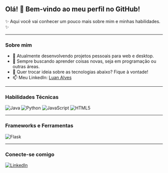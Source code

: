 ## Olá! 👋 Bem-vindo ao meu perfil no GitHub!

✨ Aqui você vai conhecer um pouco mais sobre mim e minhas habilidades. ✨

---

### Sobre mim
- 🔭 Atualmente desenvolvendo projetos pessoais para web e desktop.
- 🌱 Sempre buscando aprender coisas novas, seja em programação ou outras áreas.
- 💬 Quer trocar ideia sobre as tecnologias abaixo? Fique à vontade!
- 📫 Meu LinkedIn: [Luan Alves](https://www.linkedin.com/in/luan-alves-baba702b5/)

---

### Habilidades Técnicas

<p align="left">
  <!-- Java -->
  <img src="https://img.shields.io/badge/Java-007396?style=for-the-badge&logo=java&logoColor=white" alt="Java" />

  <!-- Python -->
  <img src="https://img.shields.io/badge/Python-3776AB?style=for-the-badge&logo=python&logoColor=white" alt="Python" />

  <!-- JavaScript -->
  <img src="https://img.shields.io/badge/JavaScript-F7DF1E?style=for-the-badge&logo=javascript&logoColor=black" alt="JavaScript" />

  <!-- HTML5 -->
  <img src="https://img.shields.io/badge/HTML5-E34F26?style=for-the-badge&logo=html5&logoColor=white" alt="HTML5" />
</p>

---

### Frameworks e Ferramentas

<p align="left">
  <!-- Flask -->
  <img src="https://img.shields.io/badge/Flask-000000?style=for-the-badge&logo=flask&logoColor=white" alt="Flask" />
</p>

---

### Conecte-se comigo

<p align="left">
  <a href="https://www.linkedin.com/in/luan-alves-baba702b5/" target="_blank">
    <img src="https://img.shields.io/badge/LinkedIn-0077B5?style=for-the-badge&logo=linkedin&logoColor=white" alt="LinkedIn" />
  </a>
</p>
